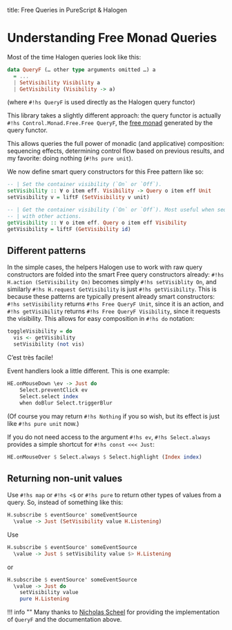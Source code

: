 title: Free Queries in PureScript & Halogen

# Understanding Free Monad Queries

Most of the time Halogen queries look like this:

```hs
data QueryF (… other type arguments omitted …) a
  = ...
  | SetVisibility Visibility a
  | GetVisibility (Visibility -> a)
```

(where `#!hs QueryF` is used directly as the Halogen query functor)

This library takes a slightly different approach: the query functor is actually `#!hs Control.Monad.Free.Free QueryF`, the [free monad](https://pursuit.purescript.org/packages/purescript-free/4.2.0/docs/Control.Monad.Free) generated by the query functor.

This allows queries the full power of monadic (and applicative) composition: sequencing effects, determining control flow based on previous results, and my favorite: doing nothing (`#!hs pure unit`).

We now define smart query constructors for this Free pattern like so:

```hs
-- | Set the container visibility (`On` or `Off`).
setVisibility :: ∀ o item eff. Visibility -> Query o item eff Unit
setVisibility v = liftF (SetVisibility v unit)

-- | Get the container visibility (`On` or `Off`). Most useful when sequenced
-- | with other actions.
getVisibility :: ∀ o item eff. Query o item eff Visibility
getVisibility = liftF (GetVisibility id)
```

## Different patterns
In the simple cases, the helpers Halogen use to work with raw query constructors are folded into the smart Free query constructors already: `#!hs H.action (SetVisibility On)` becomes simply `#!hs setVisiblity On`, and similarly `#!hs H.request GetVisibility` is just `#!hs getVisibility`. This is because these patterns are typically present already smart constructors: `#!hs setVisibility` returns `#!hs Free QueryF Unit`, since it is an action, and `#!hs getVisibility` returns `#!hs Free QueryF Visibility`, since it requests the visibility. This allows for easy composition in `#!hs do` notation:

```hs
toggleVisibility = do
  vis <- getVisibility
  setVisibility (not vis)
```

C’est très facile!

Event handlers look a little different. This is one example:

```hs
HE.onMouseDown \ev -> Just do
    Select.preventClick ev
    Select.select index
    when doBlur Select.triggerBlur
```

(Of course you may return `#!hs Nothing` if you so wish, but its effect is just like `#!hs pure unit` now.)

If you do not need access to the argument `#!hs ev`, `#!hs Select.always` provides a simple shortcut for `#!hs const <<< Just`:

```hs
HE.onMouseOver $ Select.always $ Select.highlight (Index index)
```

## Returning non-unit values
Use `#!hs map` or `#!hs <$` or `#!hs pure` to return other types of values from a query. So, instead of something like this:

```hs
H.subscribe $ eventSource' someEventSource
  \value -> Just (SetVisibility value H.Listening)
```

Use

```hs
H.subscribe $ eventSource' someEventSource
  \value -> Just $ setVisibility value $> H.Listening
```

or

```hs
H.subscribe $ eventSource' someEventSource
  \value -> Just do
    setVisibility value
    pure H.Listening
```

!!! info ""
    Many thanks to [Nicholas Scheel](https://github.com/MonoidMusician) for providing the implementation of `QueryF` and the documentation above.
